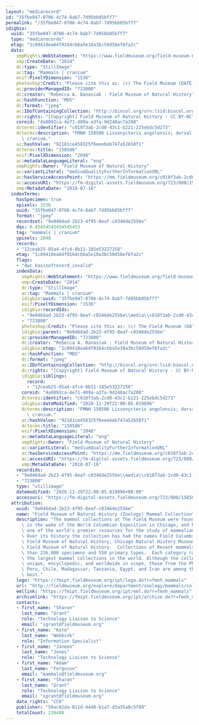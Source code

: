 ```yaml
---
layout: "mediarecord"
id: "35fbe047-0706-4c74-8ab7-7d95bb05bff7"
permalink: "/35fbe047-0706-4c74-8ab7-7d95bb05bff7"
idigbio:
  uuid: "35fbe047-0706-4c74-8ab7-7d95bb05bff7"
  type: "mediarecords"
  etag: "1c89418ea64f0164cb6a5e10a3bc50d58ef6fa2c"
  data:
    xmpRights:WebStatement: "https://www.fieldmuseum.org/field-museum-natural-history-conditions-and-suggested-norms-use-collections"
    xmp:CreateDate: "2014"
    dc:type: "StillImage"
    ac:tag: "Mammals | cranium"
    exif:PixelYDimension: "1536"
    photoshop:Credit: "Please cite this as: (c) The Field Museum (DATE) CC-BY-NC"
    ac:providerManagedID: "723800"
    dc:creator: "Rebecca A. Banasiak : Field Museum of Natural History"
    ac:hashFunction: "MD5"
    dc:format: "jpeg"
    ac:IDofContainingCollection: "http://biocol.org/urn:lsid:biocol.org:col:34795"
    dc:rights: "[Copyright] Field Museum of Natural History - CC BY-NC"
    coreid: "4a8092ca-4e71-409a-a3fa-9d248ac7a208"
    dcterms:identifier: "c018f3ab-2cd0-43c1-b221-225ebdc5d273"
    dcterms:description: "FMNH 158586 Lissonycteris angolensis; dorsal view of the\
      \ cranium."
    ac:hashValue: "92181ce458325f6eeebeb747a52658f1"
    dcterms:title: "158586"
    exif:PixelXDimension: "2048"
    ac:metadataLanguageLiteral: "eng"
    xmpRights:Owner: "Field Museum of Natural History"
    ac:variantLiteral: "mediumQualityFurtherInformationURL"
    ac:hasServiceAccessPoint: "https://mm.fieldmuseum.org/c018f3ab-2cd0-43c1-b221-225ebdc5d273"
    ac:accessURI: "https://fm-digital-assets.fieldmuseum.org/723/800/158586_Dorsal_RB01_MZ.jpg"
    xmp:MetadataDate: "2018-07-16"
  indexTerms:
    hasSpecimen: true
    xpixels: 1536
    uuid: "35fbe047-0706-4c74-8ab7-7d95bb05bff7"
    format: "jpeg"
    recordset: "9e046dad-2b23-4f95-8eaf-c0346de2556e"
    dqs: 0.45454545454545453
    tag: "mammals | cranium"
    ypixels: 2048
    records:
    - "12ceab25-85a4-4fc4-8b11-185e53227258"
    etag: "1c89418ea64f0164cb6a5e10a3bc50d58ef6fa2c"
    flags:
    - "dwc_basisofrecord_invalid"
    indexData:
      xmpRights:WebStatement: "https://www.fieldmuseum.org/field-museum-natural-history-conditions-and-suggested-norms-use-collections"
      xmp:CreateDate: "2014"
      dc:type: "StillImage"
      ac:tag: "Mammals | cranium"
      idigbio:uuid: "35fbe047-0706-4c74-8ab7-7d95bb05bff7"
      exif:PixelYDimension: "1536"
      idigbio:recordIds:
      - "9e046dad-2b23-4f95-8eaf-c0346de2556e\\media\\c018f3ab-2cd0-43c1-b221-225ebdc5d273"
      - "723800"
      photoshop:Credit: "Please cite this as: (c) The Field Museum (DATE) CC-BY-NC"
      idigbio:parent: "9e046dad-2b23-4f95-8eaf-c0346de2556e"
      ac:providerManagedID: "723800"
      dc:creator: "Rebecca A. Banasiak : Field Museum of Natural History"
      idigbio:etag: "1c89418ea64f0164cb6a5e10a3bc50d58ef6fa2c"
      ac:hashFunction: "MD5"
      dc:format: "jpeg"
      ac:IDofContainingCollection: "http://biocol.org/urn:lsid:biocol.org:col:34795"
      dc:rights: "[Copyright] Field Museum of Natural History - CC BY-NC"
      idigbio:siblings:
        record:
        - "12ceab25-85a4-4fc4-8b11-185e53227258"
      coreid: "4a8092ca-4e71-409a-a3fa-9d248ac7a208"
      dcterms:identifier: "c018f3ab-2cd0-43c1-b221-225ebdc5d273"
      idigbio:dateModified: "2020-11-29T22:00:05.019896"
      dcterms:description: "FMNH 158586 Lissonycteris angolensis; dorsal view of the\
        \ cranium."
      ac:hashValue: "92181ce458325f6eeebeb747a52658f1"
      dcterms:title: "158586"
      exif:PixelXDimension: "2048"
      ac:metadataLanguageLiteral: "eng"
      xmpRights:Owner: "Field Museum of Natural History"
      ac:variantLiteral: "mediumQualityFurtherInformationURL"
      ac:hasServiceAccessPoint: "https://mm.fieldmuseum.org/c018f3ab-2cd0-43c1-b221-225ebdc5d273"
      ac:accessURI: "https://fm-digital-assets.fieldmuseum.org/723/800/158586_Dorsal_RB01_MZ.jpg"
      xmp:MetadataDate: "2018-07-16"
    recordids:
    - "9e046dad-2b23-4f95-8eaf-c0346de2556e\\media\\c018f3ab-2cd0-43c1-b221-225ebdc5d273"
    - "723800"
    type: "stillimage"
    datemodified: "2020-11-29T22:00:05.019896+00:00"
    accessuri: "https://fm-digital-assets.fieldmuseum.org/723/800/158586_Dorsal_RB01_MZ.jpg"
  attribution:
    uuid: "9e046dad-2b23-4f95-8eaf-c0346de2556e"
    name: "Field Museum of Natural History (Zoology) Mammal Collection"
    description: "The mammal collections at The Field Museum were founded in 1893,\
      \ in the wake of the World Columbian Exposition in Chicago, and have grown into\
      \ one of the world's premier resources for the study of mammalian evolution.\
      \ Over its history the collection has had the names Field Columbian Museum,\
      \ Field Museum of Natural History, Chicago Natural History Museum, and again\
      \ Field Museum of Natural History.  Collections of Recent mammals number more\
      \ than 236,000 specimens and 550 primary types.  Each category ranks it among\
      \ the largest mammal collections in the world. Although the collections are\
      \ unique, encyclopedic, and worldwide in scope, those from the Philippines,\
      \ Peru, Chile, Madagascar, Tanzania, Egypt, and Iran are among the world's very\
      \ best."
    logo: "https://fmipt.fieldmuseum.org/ipt/logo.do?r=fmnh_mammals"
    url: "http://fieldmuseum.org/explore/department/zoology/mammals/collections"
    emllink: "https://fmipt.fieldmuseum.org/ipt/eml.do?r=fmnh_mammals"
    archivelink: "https://fmipt.fieldmuseum.org/ipt/archive.do?r=fmnh_mammals"
    contacts:
    - first_name: "Sharon"
      last_name: "Grant"
      role: "Technology Liaison to Science"
      email: "sgrant@fieldmuseum.org"
    - first_name: "Kate"
      last_name: "Webbink"
      role: "Information Specialist"
    - first_name: "Janeen"
      last_name: "Jones"
      role: "Technology Liaison to Science"
    - first_name: "Adam"
      last_name: "Ferguson"
      email: "mammals@fieldmuseum.org"
    - first_name: "Sharon"
      last_name: "Grant"
      role: "Technology Liaison to Science"
      email: "sgrant@fieldmuseum.org"
    data_rights: "CC0"
    publisher: "50ac82da-811d-4440-b1a7-d3a35a8c5f89"
    totalCount: 236488
---
```

